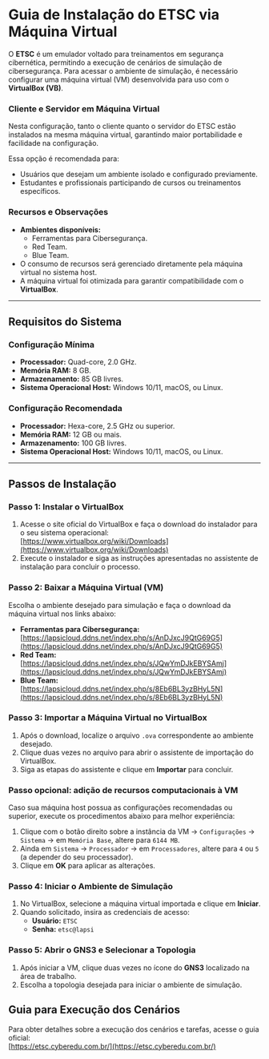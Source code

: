 # Guia de Instalação do ETSC via Máquina Virtual

O **ETSC** é um emulador voltado para treinamentos em segurança cibernética, permitindo a execução de cenários de simulação de cibersegurança. Para acessar o ambiente de simulação, é necessário configurar uma máquina virtual (VM) desenvolvida para uso com o **VirtualBox (VB)**.

### Cliente e Servidor em Máquina Virtual
Nesta configuração, tanto o cliente quanto o servidor do ETSC estão instalados na mesma máquina virtual, garantindo maior portabilidade e facilidade na configuração.

Essa opção é recomendada para:
- Usuários que desejam um ambiente isolado e configurado previamente.
- Estudantes e profissionais participando de cursos ou treinamentos específicos.

### Recursos e Observações
- **Ambientes disponíveis:** 
  - Ferramentas para Cibersegurança.
  - Red Team.
  - Blue Team.
- O consumo de recursos será gerenciado diretamente pela máquina virtual no sistema host.
- A máquina virtual foi otimizada para garantir compatibilidade com o **VirtualBox**.

---

## Requisitos do Sistema

### Configuração Mínima
- **Processador:** Quad-core, 2.0 GHz.
- **Memória RAM:** 8 GB.
- **Armazenamento:** 85 GB livres.
- **Sistema Operacional Host:** Windows 10/11, macOS, ou Linux.

### Configuração Recomendada
- **Processador:** Hexa-core, 2.5 GHz ou superior.
- **Memória RAM:** 12 GB ou mais.
- **Armazenamento:** 100 GB livres.
- **Sistema Operacional Host:** Windows 10/11, macOS, ou Linux.

---

## Passos de Instalação

### **Passo 1: Instalar o VirtualBox**
1. Acesse o site oficial do VirtualBox e faça o download do instalador para o seu sistema operacional:  
   [https://www.virtualbox.org/wiki/Downloads](https://www.virtualbox.org/wiki/Downloads)
2. Execute o instalador e siga as instruções apresentadas no assistente de instalação para concluir o processo.

### **Passo 2: Baixar a Máquina Virtual (VM)**
Escolha o ambiente desejado para simulação e faça o download da máquina virtual nos links abaixo:  
- **Ferramentas para Cibersegurança:**  
  [https://lapsicloud.ddns.net/index.php/s/AnDJxcJ9QtG69G5](https://lapsicloud.ddns.net/index.php/s/AnDJxcJ9QtG69G5)  
- **Red Team:**  
  [https://lapsicloud.ddns.net/index.php/s/JQwYmDJkEBYSAmj](https://lapsicloud.ddns.net/index.php/s/JQwYmDJkEBYSAmj)  
- **Blue Team:**  
  [https://lapsicloud.ddns.net/index.php/s/8Eb6BL3yzBHyL5N](https://lapsicloud.ddns.net/index.php/s/8Eb6BL3yzBHyL5N)

### **Passo 3: Importar a Máquina Virtual no VirtualBox**
1. Após o download, localize o arquivo `.ova` correspondente ao ambiente desejado.  
2. Clique duas vezes no arquivo para abrir o assistente de importação do VirtualBox.  
3. Siga as etapas do assistente e clique em **Importar** para concluir.

### **Passo opcional: adição de recursos computacionais à VM**
Caso sua máquina host possua as configurações recomendadas ou superior, execute os procedimentos abaixo para melhor experiência:
1. Clique com o botão direito sobre a instância da VM → `Configurações` → `Sistema` → em `Memória Base`, altere para `6144 MB`.
2. Ainda em `Sistema` → `Processador` → em `Processadores`, altere para `4` ou `5` (a depender do seu processador).
3. Clique em **OK** para aplicar as alterações.

### **Passo 4: Iniciar o Ambiente de Simulação**
1. No VirtualBox, selecione a máquina virtual importada e clique em **Iniciar**.  
2. Quando solicitado, insira as credenciais de acesso:  
   - **Usuário:** `ETSC`  
   - **Senha:** `etsc@lapsi`  

### **Passo 5: Abrir o GNS3 e Selecionar a Topologia**
1. Após iniciar a VM, clique duas vezes no ícone do **GNS3** localizado na área de trabalho.  
2. Escolha a topologia desejada para iniciar o ambiente de simulação.

## Guia para Execução dos Cenários
Para obter detalhes sobre a execução dos cenários e tarefas, acesse o guia oficial:  
[https://etsc.cyberedu.com.br/](https://etsc.cyberedu.com.br/)
